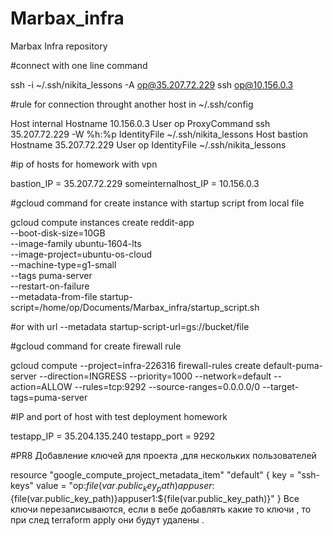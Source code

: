 # Marbax_infra

Marbax Infra repository

#connect with one line command

ssh -i ~/.ssh/nikita_lessons -A op@35.207.72.229 ssh op@10.156.0.3

#rule for connection throught another host in ~/.ssh/config

Host internal
	Hostname 10.156.0.3
	User op
	ProxyCommand ssh 35.207.72.229 -W %h:%p
	IdentityFile ~/.ssh/nikita_lessons
Host bastion
	Hostname 35.207.72.229
	User op
	IdentityFile ~/.ssh/nikita_lessons

#ip of hosts for homework with vpn

bastion_IP = 35.207.72.229
someinternalhost_IP = 10.156.0.3

#gcloud command for create instance with startup script from local file

gcloud compute instances create reddit-app\
  --boot-disk-size=10GB \
  --image-family ubuntu-1604-lts \
  --image-project=ubuntu-os-cloud \
  --machine-type=g1-small \
  --tags puma-server \
  --restart-on-failure \
  --metadata-from-file startup-script=/home/op/Documents/Marbax_infra/startup_script.sh 

#or with url --metadata startup-script-url=gs://bucket/file

#gcloud command for create firewall rule

gcloud compute --project=infra-226316 firewall-rules create default-puma-server --direction=INGRESS --priority=1000 --network=default --action=ALLOW --rules=tcp:9292 --source-ranges=0.0.0.0/0 --target-tags=puma-server

#IP and port of host with test deployment homework 

testapp_IP = 35.204.135.240
testapp_port = 9292


#PR8 
Добавление ключей для проекта ,для нескольких пользователей

resource "google_compute_project_metadata_item" "default" {
  key   = "ssh-keys"
  value = "op:${file(var.public_key_path)}appuser:${file(var.public_key_path)}appuser1:${file(var.public_key_path)}"
}
Все ключи перезаписываются, если в вебе добавлять какие то ключи , то при след terraform apply они будут удалены .
